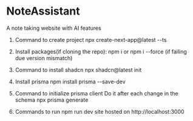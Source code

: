 # NoteAssistant
A note taking website with AI features

1) Command to create project
    npx create-next-app@latest --ts

2) Install packages(if cloning the repo): npm i or npm i --force (if failing due version mismatch)

3) Command to install shadcn
    npx shadcn@latest init

4) Install prisma
    npm install prisma --save-dev

5) Command to initialize prisma client
    Do it after each change in the schema
    npx prisma generate

6) Commands to run 
    npm run dev
    site hosted on http://localhost:3000
